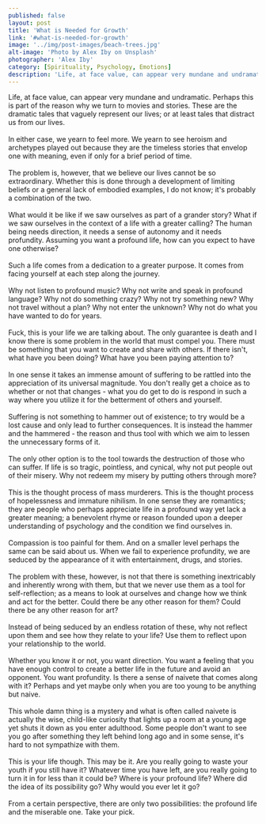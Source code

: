 ```yaml
---
published: false
layout: post
title: 'What is Needed for Growth'
link: '#what-is-needed-for-growth'
image: '../img/post-images/beach-trees.jpg'
alt-image: 'Photo by Alex Iby on Unsplash'
photographer: 'Alex Iby'
category: [Spirituality, Psychology, Emotions]
description: 'Life, at face value, can appear very mundane and undramatic. Yet we yearn for more. If you want a profound life, you must seek and do the profound.'
---
```


Life, at face value, can appear very mundane and undramatic. Perhaps this is part of the reason why we turn to movies and stories. These are the dramatic tales that vaguely represent our lives; or at least tales that distract us from our lives.
<br>
<br>
In either case, we yearn to feel more. We yearn to see heroism and archetypes played out because they are the timeless stories that envelop one with meaning, even if only for a brief period of time.
<br>
<br>
The problem is, however, that we believe our lives cannot be so extraordinary. Whether this is done through a development of limiting beliefs or a general lack of embodied examples, I do not know; it's probably a combination of the two.
<br>
<br>
What would it be like if we saw ourselves as part of a grander story? What if we saw ourselves in the context of a life with a greater calling? The human being needs direction, it needs a sense of autonomy and it needs profundity. Assuming you want a profound life, how can you expect to have one otherwise?
<br>
<br>
Such a life comes from a dedication to a greater purpose. It comes from facing yourself at each step along the journey. 
<br>
<br>
Why not listen to profound music? Why not write and speak in profound language? Why not do something crazy? Why not try something new? Why not travel without a plan? Why not enter the unknown? Why not do what you have wanted to do for years. 
<br>
<br>
Fuck, this is your life we are talking about. The only guarantee is death and I know there is some problem in the world that must compel you. There must be something that you want to create and share with others. If there isn't, what have you been doing? What have you been paying attention to? 
<br>
<br>
In one sense it takes an immense amount of suffering to be rattled into the appreciation of its universal magnitude. You don't really get a choice as to whether or not that changes - what you do get to do is respond in such a way where you utilize it for the betterment of others and yourself. 
<br>
<br>
Suffering is not something to hammer out of existence; to try would be a lost cause and only lead to further consequences. It is instead the hammer and the hammered - the reason and thus tool with which we aim to lessen the unnecessary forms of it. 
<br>
<br>
The only other option is to the tool towards the destruction of those who can suffer. If life is so tragic, pointless, and cynical, why not put people out of their misery. Why not redeem my misery by putting others through more? 
<br>
<br>
This is the thought process of mass murderers. This is the thought process of hopelessness and immature nihilism. In one sense they are romantics; they are people who perhaps appreciate life in a profound way yet lack a greater meaning; a benevolent rhyme or reason founded upon a deeper understanding of psychology and the condition we find ourselves in. 
<br>
<br>
Compassion is too painful for them. And on a smaller level perhaps the same can be said about us. When we fail to experience profundity, we are seduced by the appearance of it with entertainment, drugs, and stories. 
<br>
<br>
The problem with these, however, is not that there is something inextricably and inherently wrong with them, but that we never use them as a tool for self-reflection; as a means to look at ourselves and change how we think and act for the better. Could there be any other reason for them? Could there be any other reason for art?
<br>
<br>
Instead of being seduced by an endless rotation of these, why not reflect upon them and see how they relate to your life? Use them to reflect upon your relationship to the world. 
<br>
<br>
Whether you know it or not, you want direction. You want a feeling that you have enough control to create a better life in the future and avoid an opponent. You want profundity. Is there a sense of naivete that comes along with it? Perhaps and yet maybe only when you are too young to be anything but naive. 
<br>
<br>
This whole damn thing is a mystery and what is often called naivete is actually the wise, child-like curiosity that lights up a room at a young age yet shuts it down as you enter adulthood. Some people don't want to see you go after something they left behind long ago and in some sense, it's hard to not sympathize with them.
<br>
<br>
This is your life though. This may be it. Are you really going to waste your youth if you still have it? Whatever time you have left, are you really going to turn it in for less than it could be? Where is your profound life? Where did the idea of its possibility go? Why would you ever let it go?
<br>
<br>
From a certain perspective, there are only two possibilities: the profound life and the miserable one. Take your pick.